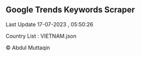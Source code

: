 

## Google Trends Keywords Scraper 
 
Last Update 17-07-2023 , 05:50:26

Country List :
VIETNAM.json



© Abdul Muttaqin 
